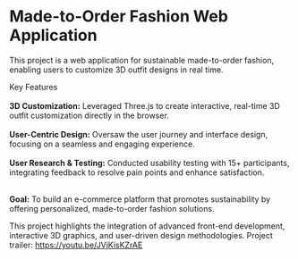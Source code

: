# Made-to-Order Fashion Web Application
This project is a web application for sustainable made-to-order fashion, enabling users to customize 3D outfit designs in real time.

Key Features
<br /><br />
**3D Customization:** Leveraged Three.js to create interactive, real-time 3D outfit customization directly in the browser.<br /><br />
**User-Centric Design:** Oversaw the user journey and interface design, focusing on a seamless and engaging experience.<br /><br />
**User Research & Testing:** Conducted usability testing with 15+ participants, integrating feedback to resolve pain points and enhance satisfaction.<br /><br />

**Goal:** To build an e-commerce platform that promotes sustainability by offering personalized, made-to-order fashion solutions.<br />

This project highlights the integration of advanced front-end development, interactive 3D graphics, and user-driven design methodologies.
Project trailer: https://youtu.be/JVjKisKZrAE
